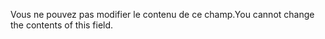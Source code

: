 <span data-ttu-id="4b3cb-101">Vous ne pouvez pas modifier le contenu de ce champ.</span><span class="sxs-lookup"><span data-stu-id="4b3cb-101">You cannot change the contents of this field.</span></span>

